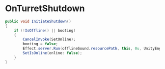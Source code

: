 <Badge type="danger" text="Carbon Compatible"/><Badge type="warning" text="Oxide Compatible"/>
# OnTurretShutdown
```csharp
public void InitiateShutdown()
{
	if (!IsOffline() || booting)
	{
		CancelInvoke(SetOnline);
		booting = false;
		Effect.server.Run(offlineSound.resourcePath, this, 0u, UnityEngine.Vector3.zero, UnityEngine.Vector3.zero);
		SetIsOnline(online: false);
	}
}

```

